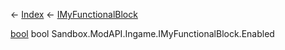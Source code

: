← [Index](Api-Index) ← [IMyFunctionalBlock](Sandbox.ModAPI.Ingame.IMyFunctionalBlock)

[bool](System.Boolean) bool Sandbox.ModAPI.Ingame.IMyFunctionalBlock.Enabled